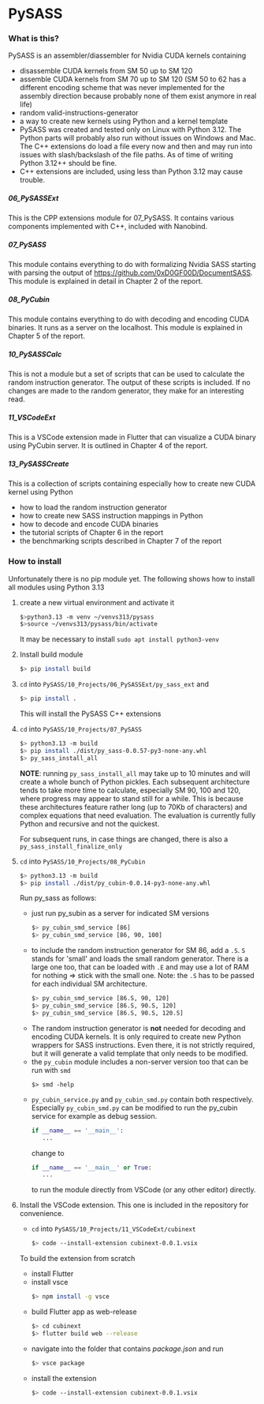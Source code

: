 # PySASS

### What is this?
PySASS is an assembler/diassembler for Nvidia CUDA kernels containing
* disassemble CUDA kernels from SM 50 up to SM 120
* assemble CUDA kernels from SM 70 up to SM 120 (SM 50 to 62 has a different encoding scheme that was never implemented for the assembly direction because probably none of them exist anymore in real life)
* random valid-instructions-generator
* a way to create new kernels using Python and a kernel template
* PySASS was created and tested only on Linux with Python 3.12. The Python parts will probably also run without issues on Windows and Mac. The C++ extensions do load a file every now and then and may run into issues with slash/backslash of the file paths. As of time of writing Python 3.12++ should be fine.
* C++ extensions are included, using less than Python 3.12 may cause trouble.
 
##### 06_PySASSExt
This is the CPP extensions module for 07_PySASS. It contains various components implemented with C++, included with Nanobind.

##### 07_PySASS
This module contains everything to do with formalizing Nvidia SASS starting with parsing the output of https://github.com/0xD0GF00D/DocumentSASS. This module is explained in detail in Chapter 2 of the report.

##### 08_PyCubin
This module contains everything to do with decoding and encoding CUDA binaries. It runs as a server on the localhost. This module is explained in Chapter 5 of the report.

##### 10_PySASSCalc
This is not a module but a set of scripts that can be used to calculate the random instruction generator. The output of these scripts is included. If no changes are made to the random generator, they make for an interesting read.

##### 11_VSCodeExt
This is a VSCode extension made in Flutter that can visualize a CUDA binary using PyCubin server. It is outlined in Chapter 4 of the report.

##### 13_PySASSCreate
This is a collection of scripts containing especially how to create new CUDA kernel using Python
* how to load the random instruction generator
* how to create new SASS instruction mappings in Python
* how to decode and encode CUDA binaries
* the tutorial scripts of Chapter 6 in the report
* the benchmarking scripts described in Chapter 7 of the report

### How to install
Unfortunately there is no pip module yet. The following shows how to install all modules using Python 3.13
1. create a new virtual environment and activate it
   ```bash
   $>python3.13 -m venv ~/venvs313/pysass
   $>source ~/venvs313/pysass/bin/activate
   ```
   It may be necessary to install `sudo apt install python3-venv`
2. Install build module
   ```bash
   $> pip install build
   ```
3. `cd` into `PySASS/10_Projects/06_PySASSExt/py_sass_ext` and 
   ```bash
   $> pip install .
   ```
   This will install the PySASS C++ extensions
4. `cd` into `PySASS/10_Projects/07_PySASS`
   ```bash
   $> python3.13 -m build
   $> pip install ./dist/py_sass-0.0.57-py3-none-any.whl
   $> py_sass_install_all
   ```
   **NOTE**: running `py_sass_install_all` may take up to 10 minutes and will create a whole bunch of Python pickles. Each subsequent architecture tends to take more time to calculate, especially SM 90, 100 and 120, where progress may appear to stand still for a while. This is because these architectures feature rather long (up to 70Kb of characters) and complex equations that need evaluation. The evaluation is currently fully Python and recursive and not the quickest.

   For subsequent runs, in case things are changed, there is also a `py_sass_install_finalize_only`
4. `cd` into `PySASS/10_Projects/08_PyCubin`
   ```bash
   $> python3.13 -m build
   $> pip install ./dist/py_cubin-0.0.14-py3-none-any.whl
   ```

   Run py_sass as follows:
    * just run py_subin as a server for indicated SM versions
      ```bash
      $> py_cubin_smd_service [86] 
      $> py_cubin_smd_service [86, 90, 100]
      ```
    * to include the random instruction generator for SM 86, add a `.S`. `S` stands for 'small' and loads the small random generator. There is a large one too, that can be loaded with `.E` and may use a lot of RAM for nothing => stick with the small one. Note: the `.S` has to be passed for each individual SM architecture.
      ```bash
      $> py_cubin_smd_service [86.S, 90, 120]
      $> py_cubin_smd_service [86.S, 90.S, 120]
      $> py_cubin_smd_service [86.S, 90.S, 120.S]
      ```
    * The random instruction generator is **not** needed for decoding and encoding CUDA kernels. It is only required to create new Python wrappers for SASS instructions. Even there, it is not strictly required, but it will generate a valid template that only needs to be modified.
    * the `py_cubin` module includes a non-server version too that can be run with `smd`
      ```
      $> smd -help
      ```
    * `py_cubin_service.py` and `py_cubin_smd.py` contain both respectively. Especially `py_cubin_smd.py` can be modified to run the py_cubin service for example as debug session.
       ```Python
       if __name__ == '__main__':
          ...
       ```
       change to
       ```Python
       if __name__ == '__main__' or True:
          ...
       ```
       to run the module directly from VSCode (or any other editor) directly.
5. Install the VSCode extension. This one is included in the repository for convenience.
    * `cd` into `PySASS/10_Projects/11_VSCodeExt/cubinext`
      ```bash
      $> code --install-extension cubinext-0.0.1.vsix
      ```
   
   To build the extension from scratch
    * install Flutter
    * install vsce
      ```bash
      $> npm install -g vsce
      ```
    * build Flutter app as web-release
      ```bash
      $> cd cubinext
      $> flutter build web --release
      ```
    * navigate into the folder that contains *package.json* and run
      ```bash
      $> vsce package
      ```
    * install the extension
      ```bash
      $> code --install-extension cubinext-0.0.1.vsix
      ```
